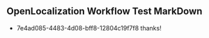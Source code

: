 ## OpenLocalization Workflow Test MarkDown
* 7e4ad085-4483-4d08-bff8-12804c19f7f8 thanks!

<!--HONumber=Aug16_HO1-->



